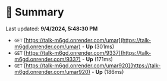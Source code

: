 # 📖 Summary
Last updated: **9/4/2024, 5:48:30 PM**

- `GET` [https://talk-m6gd.onrender.com/umar](https://talk-m6gd.onrender.com/umar) - **Up** (301ms)
- `GET` [https://talk-m6gd.onrender.com/9337](https://talk-m6gd.onrender.com/9337) - **Up** (171ms)
- `GET` [https://talk-m6gd.onrender.com/umar920](https://talk-m6gd.onrender.com/umar920) - **Up** (186ms)
